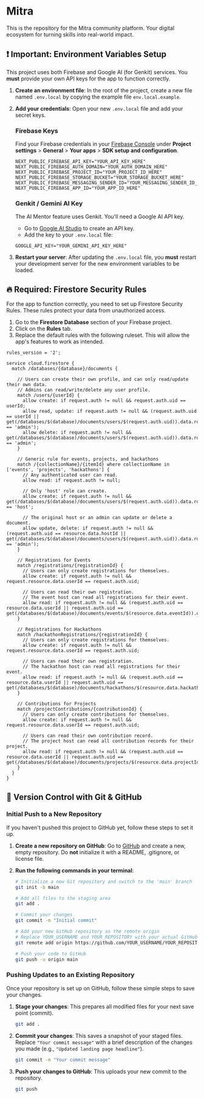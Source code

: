 # Mitra

This is the repository for the Mitra community platform. Your digital ecosystem for turning skills into real-world impact.

## ❗️ Important: Environment Variables Setup

This project uses both Firebase and Google AI (for Genkit) services. You **must** provide your own API keys for the app to function correctly.

1.  **Create an environment file**: In the root of the project, create a new file named `.env.local` by copying the example file `env.local.example`.

2.  **Add your credentials**: Open your new `.env.local` file and add your secret keys.

    ### Firebase Keys
    Find your Firebase credentials in your [Firebase Console](https://console.firebase.google.com/) under **Project settings** > **General** > **Your apps** > **SDK setup and configuration**.

    ```
    NEXT_PUBLIC_FIREBASE_API_KEY="YOUR_API_KEY_HERE"
    NEXT_PUBLIC_FIREBASE_AUTH_DOMAIN="YOUR_AUTH_DOMAIN_HERE"
    NEXT_PUBLIC_FIREBASE_PROJECT_ID="YOUR_PROJECT_ID_HERE"
    NEXT_PUBLIC_FIREBASE_STORAGE_BUCKET="YOUR_STORAGE_BUCKET_HERE"
    NEXT_PUBLIC_FIREBASE_MESSAGING_SENDER_ID="YOUR_MESSAGING_SENDER_ID_HERE"
    NEXT_PUBLIC_FIREBASE_APP_ID="YOUR_APP_ID_HERE"
    ```

    ### Genkit / Gemini AI Key
    The AI Mentor feature uses Genkit. You'll need a Google AI API key.
    - Go to [Google AI Studio](https://aistudio.google.com/app/apikey) to create an API key.
    - Add the key to your `.env.local` file:
    ```
    GOOGLE_API_KEY="YOUR_GEMINI_API_KEY_HERE"
    ```

3.  **Restart your server**: After updating the `.env.local` file, you **must** restart your development server for the new environment variables to be loaded.

## 🔥 Required: Firestore Security Rules

For the app to function correctly, you need to set up Firestore Security Rules. These rules protect your data from unauthorized access.

1.  Go to the **Firestore Database** section of your Firebase project.
2.  Click on the **Rules** tab.
3.  Replace the default rules with the following ruleset. This will allow the app's features to work as intended.

```
rules_version = '2';

service cloud.firestore {
  match /databases/{database}/documents {
    
    // Users can create their own profile, and can only read/update their own data.
    // Admins can read/write/delete any user profile.
    match /users/{userId} {
      allow create: if request.auth != null && request.auth.uid == userId;
      allow read, update: if request.auth != null && (request.auth.uid == userId || get(/databases/$(database)/documents/users/$(request.auth.uid)).data.role == 'admin');
      allow delete: if request.auth != null && get(/databases/$(database)/documents/users/$(request.auth.uid)).data.role == 'admin';
    }

    // Generic rule for events, projects, and hackathons
    match /{collectionName}/{itemId} where collectionName in ['events', 'projects', 'hackathons'] {
      // Any authenticated user can read.
      allow read: if request.auth != null;

      // Only 'host' role can create.
      allow create: if request.auth != null && get(/databases/$(database)/documents/users/$(request.auth.uid)).data.role == 'host';
      
      // The original host or an admin can update or delete a document.
      allow update, delete: if request.auth != null && (request.auth.uid == resource.data.hostId || get(/databases/$(database)/documents/users/$(request.auth.uid)).data.role == 'admin');
    }
    
    // Registrations for Events
    match /registrations/{registrationId} {
      // Users can only create registrations for themselves.
      allow create: if request.auth != null && request.resource.data.userId == request.auth.uid;
      
      // Users can read their own registration.
      // The event host can read all registrations for their event.
      allow read: if request.auth != null && (request.auth.uid == resource.data.userId || request.auth.uid == get(/databases/$(database)/documents/events/$(resource.data.eventId)).data.hostId);
    }
    
    // Registrations for Hackathons
    match /hackathonRegistrations/{registrationId} {
      // Users can only create registrations for themselves.
      allow create: if request.auth != null && request.resource.data.userId == request.auth.uid;
      
      // Users can read their own registration.
      // The hackathon host can read all registrations for their event.
      allow read: if request.auth != null && (request.auth.uid == resource.data.userId || request.auth.uid == get(/databases/$(database)/documents/hackathons/$(resource.data.hackathonId)).data.hostId);
    }
    
    // Contributions for Projects
    match /projectContributions/{contributionId} {
      // Users can only create contributions for themselves.
      allow create: if request.auth != null && request.resource.data.userId == request.auth.uid;

      // Users can read their own contribution record.
      // The project host can read all contribution records for their project.
      allow read: if request.auth != null && (request.auth.uid == resource.data.userId || request.auth.uid == get(/databases/$(database)/documents/projects/$(resource.data.projectId)).data.hostId);
    }
  }
}
```

## 🚀 Version Control with Git & GitHub

### Initial Push to a New Repository

If you haven't pushed this project to GitHub yet, follow these steps to set it up.

1.  **Create a new repository on GitHub**: Go to [GitHub](https://github.com/new) and create a new, empty repository. Do **not** initialize it with a README, .gitignore, or license file.

2.  **Run the following commands in your terminal**:

    ```bash
    # Initialize a new Git repository and switch to the 'main' branch
    git init -b main

    # Add all files to the staging area
    git add .

    # Commit your changes
    git commit -m "Initial commit"

    # Add your new GitHub repository as the remote origin
    # Replace YOUR_USERNAME and YOUR_REPOSITORY with your actual GitHub details
    git remote add origin https://github.com/YOUR_USERNAME/YOUR_REPOSITORY.git

    # Push your code to GitHub
    git push -u origin main
    ```

### Pushing Updates to an Existing Repository

Once your repository is set up on GitHub, follow these simple steps to save your changes.

1.  **Stage your changes**: This prepares all modified files for your next save point (commit).

    ```bash
    git add .
    ```

2.  **Commit your changes**: This saves a snapshot of your staged files. Replace `"Your commit message"` with a brief description of the changes you made (e.g., `"Updated landing page headline"`).

    ```bash
    git commit -m "Your commit message"
    ```

3.  **Push your changes to GitHub**: This uploads your new commit to the repository.

    ```bash
    git push
    ```
